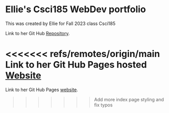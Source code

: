 # Ellie's Csci185 WebDev portfolio

This was created by Ellie for Fall 2023 class Csci185

Link to her Git Hub [Repository][Github-repo].

<<<<<<< refs/remotes/origin/main
Link to her Git Hub Pages hosted [Website][Github-pages]
=======
Link to her Git Hub Pages [website][Github-pages].
>>>>>>> Add more index page styling and fix typos



[Github-repo]: https://github.com/KailaBtw/csci185-coursework/
[Github-pages]: https://kailabtw.github.io/csci185-coursework/
